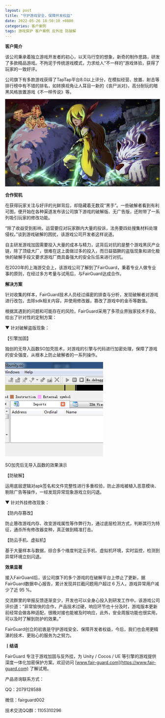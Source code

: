 ```yaml
---
layout: post
title: "守护游戏安全，保障开发权益"
date: 2022-05-26 18:50:10 +0800
categories: 客户案例
tags: 游戏保护 客户案例 反外挂 防破解
---
```


**客户简介**  

该公司秉承着独立游戏开发者的初心，以天马行空的想象，新奇的制作思路，研发了多款精品游戏。不拘泥于传统游戏模式，力求给人“不一样的”游戏体验，获得了玩家的一致好评。<!-- more -->    

公司旗下有多款游戏获得了TapTap平台8.0以上评分，在模拟经营、放置、射击等排行榜中有不错的排名，如转换视角让人耳目一新的《丧尸派对》，高分耐玩的暗黑风格放置游戏《不一样传说》等。  

![315_21](/assets/res/202103/不一样传说.jpeg)  

**合作契机**  

在获得玩家关注与好评的光鲜背后，却隐藏着无数双“黑手”。一些破解者看到有利可图，便开始在各种渠道发布该公司旗下游戏的破解版、无广告版，还附带了一系列吸引玩家的修改功能。  

“除了收益受到影响，运营要应对玩家群内大量的投诉，法务要四处搜集材料处理侵权。”谈到游戏破解的困扰，该游戏公司开发者这样说道。  

自主研发游戏加固需要投入大量的成本与精力，这背后对抗的是整个游戏黑灰产业链，除了顶级大厂，很难在这上面做过多的投入，而日益猖獗的盗版现象和进化极快的破解手段又要求游戏厂商具备强大的安全队伍来进行对抗。  

在2020年的上海游交会上，该游戏公司了解到了FairGuard，秉着专业人做专业事的原则，在经过多方考量与试用后，与FairGuard达成合作。  

**解决方案**

针对收集的样本，FairGuard技术人员经过缜密的排查与分析，发现破解者对游戏进行改包，去除sdk相关内容，并使用修改器，篡改了游戏中的金币等数值。  

根据其遇到的问题和可能存在的风险，FairGuard采用了多项业界独家技术手段，给出了针对性的定制方案：  

▼ 针对破解盗版现象：  

【引擎加固】  

独创的无导入函数SO加壳技术，对游戏的引擎与代码进行加密处理，保障了游戏的安全强度，从根本上防止破解者的一系列操作。  

![315_21](/assets/res/202103/so加固演示图.png)  

SO加壳后无导入函数的效果演示  

【防破解】  

运用底层逻辑对apk签名和文件完整性进行多重校验，防止游戏被植入恶意模块、剔除广告等操作，一经发现异常现象游戏立刻闪退。  

▼ 针对外挂修改现象：  

【防内存篡改】  

防止篡改游戏内存、改变游戏属性等作弊行为，通过底层检测方式，判断其行为特征，通杀所有修改器变种，真正做到精准打击。  

【防云手机、虚拟机】  

基于大量样本与数据，综合多个维度判定云手机、虚拟机环境，实时监控，检测到异常环境立刻闪退。  

**效果显著**  

接入FairGuard后，该公司旗下的多个游戏的在破解平台上停止了更新，据FairGuard数据中心报告，累计发现并拦截问题用户超过 6 万人，游戏异常用户减少了近 95 %。  

交流群里的举报反馈逐渐变少，开发也可以全身心投入到研发工作中。该游戏公司评价道：“非常愉快的合作，产品技术过硬，响应环节也十分及时，游戏版本更新前经常会做各种适配，很晚对接也能被及时响应，此外，安全周报功能也很实用，可以及时了解到防护的效果。”  

FairGuard创立的初衷是守护游戏安全、保障开发者权益，今后，我们也会用更精湛的技术、更贴心的服务为之努力。  

**丨结语**  

FairGuard 专注于游戏加固与反外挂，为 Unity / Cocos / UE 等引擎的游戏提供深度一体化加密保护方案。欢迎访问 [www.fair-guard.com](https://www.fair-guard.com) 了解试用。    

产品咨询联系方式：  

QQ：2079128588  

微信：fairguard002  

技术交流QQ群：1105310296  